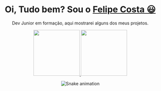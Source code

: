 <div>
  
  <h1 align="center">
    Oi, Tudo bem? Sou o 
    <a href="https://www.linkedin.com/in/felipe-costa-02672318b/">Felipe Costa 😃️</a>
  </h1>
  
  <p align="center">
    Dev Junior em formação, aqui mostrarei alguns dos meus projetos.
    </div>
    
   <div align="center"> 
  <a href="https://github.com/CrvgFelipe">
    <img height="150em" src="https://github-readme-stats.vercel.app/api?username=CrvgFelipe&count_private=true&include_all_commits=true&show_icons=true&theme=dracula&hide_border=false&show_owner=true"/>
    <img height="150em" src="https://github-readme-stats.vercel.app/api/top-langs/?username=CrvgFelipe&theme=dracula&hide_border=false&&layout=compact"/>
  </a>
  </div>

<div align="center">

  ![Snake animation](https://github.com/danielbped/danielbped/blob/output/github-contribution-grid-snake.svg)
  
</div>
